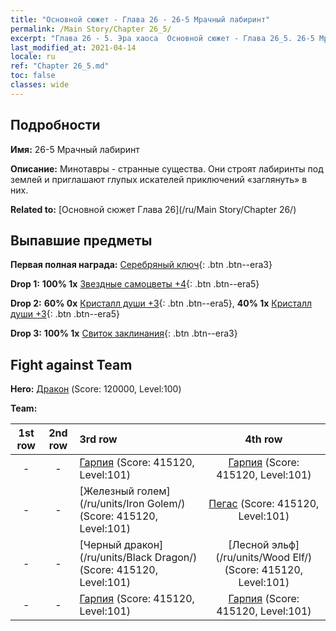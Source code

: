 ```yaml
---
title: "Основной сюжет - Глава 26 - 26-5 Мрачный лабиринт"
permalink: /Main Story/Chapter 26_5/
excerpt: "Глава 26 - 5. Эра хаоса  Основной сюжет - Глава 26_5. 26-5 Мрачный лабиринт"
last_modified_at: 2021-04-14
locale: ru
ref: "Chapter 26_5.md"
toc: false
classes: wide
---
```


## Подробности

 **Имя:** 26-5 Мрачный лабиринт

 **Описание:** Минотавры - странные существа. Они строят лабиринты под землей и приглашают глупых искателей приключений «заглянуть» в них.

 **Related to:** [Основной сюжет Глава 26](/ru/Main Story/Chapter 26/)

## Выпавшие предметы

 **Первая полная награда:** [Серебряный ключ](/ru/Items/con_693/){: .btn .btn--era3}

 **Drop 1:** **100% 1x** [Звездные самоцветы +4](/ru/Items/mat_93/){: .btn .btn--era5}

 **Drop 2:** **60% 0x** [Кристалл души +3](/ru/Items/mat_87/){: .btn .btn--era5}, **40% 1x** [Кристалл души +3](/ru/Items/mat_87/){: .btn .btn--era5}

 **Drop 3:** **100% 1x** [Свиток заклинания](/ru/Items/con_694/){: .btn .btn--era3}


## Fight against Team
 **Hero:** [Дракон](/ru/heroes/Dracon/) (Score: 120000, Level:100)

 **Team:**


  | 1st row | 2nd row | 3rd row | 4th row |
  |:----:|:----:|:----|:----:|
  | - | - | [Гарпия](/ru/units/Harpy/) (Score: 415120, Level:101)  | [Гарпия](/ru/units/Harpy/) (Score: 415120, Level:101)  |
  | - | - | [Железный голем](/ru/units/Iron Golem/) (Score: 415120, Level:101)  | [Пегас](/ru/units/Pegasus/) (Score: 415120, Level:101)  |
  | - | - | [Черный дракон](/ru/units/Black Dragon/) (Score: 415120, Level:101)  | [Лесной эльф](/ru/units/Wood Elf/) (Score: 415120, Level:101)  |
  | - | - | [Гарпия](/ru/units/Harpy/) (Score: 415120, Level:101)  | [Гарпия](/ru/units/Harpy/) (Score: 415120, Level:101)  |


